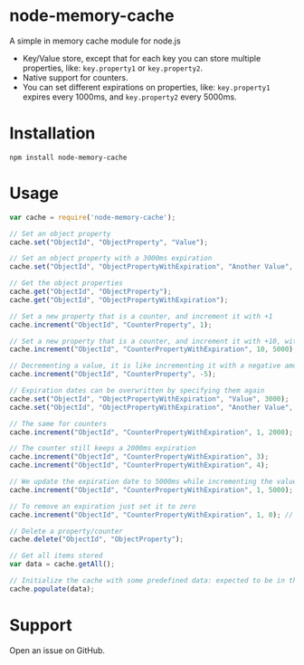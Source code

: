 # node-memory-cache

A simple in memory cache module for node.js

* Key/Value store, except that for each key you can store multiple properties, like: `key.property1` or `key.property2`.
* Native support for counters.
* You can set different expirations on properties, like: `key.property1` expires every 1000ms, and `key.property2` every 5000ms.

# Installation

`npm install node-memory-cache`

# Usage

```javascript
var cache = require('node-memory-cache');

// Set an object property
cache.set("ObjectId", "ObjectProperty", "Value");

// Set an object property with a 3000ms expiration
cache.set("ObjectId", "ObjectPropertyWithExpiration", "Another Value", 3000);

// Get the object properties
cache.get("ObjectId", "ObjectProperty");
cache.get("ObjectId", "ObjectPropertyWithExpiration");

// Set a new property that is a counter, and increment it with +1
cache.increment("ObjectId", "CounterProperty", 1);

// Set a new property that is a counter, and increment it with +10, with a 5000ms expiration.
cache.increment("ObjectId", "CounterPropertyWithExpiration", 10, 5000);

// Decrementing a value, it is like incrementing it with a negative amount
cache.increment("ObjectId", "CounterProperty", -5);

// Expiration dates can be overwritten by specifying them again
cache.set("ObjectId", "ObjectPropertyWithExpiration", "Value", 3000);
cache.set("ObjectId", "ObjectPropertyWithExpiration", "Another Value", 5000); // Now the expiration has been updated to 5000ms

// The same for counters
cache.increment("ObjectId", "CounterPropertyWithExpiration", 1, 2000); // The counter has a 2000ms expiration

// The counter still keeps a 2000ms expiration
cache.increment("ObjectId", "CounterPropertyWithExpiration", 3); 
cache.increment("ObjectId", "CounterPropertyWithExpiration", 4);

// We update the expiration date to 5000ms while incrementing the value
cache.increment("ObjectId", "CounterPropertyWithExpiration", 1, 5000);

// To remove an expiration just set it to zero
cache.increment("ObjectId", "CounterPropertyWithExpiration", 1, 0); // We removed the expiration to this property

// Delete a property/counter
cache.delete("ObjectId", "ObjectProperty");

// Get all items stored
var data = cache.getAll();

// Initialize the cache with some predefined data: expected to be in the same format as the return value of getAll()
cache.populate(data);
```

# Support

Open an issue on GitHub.
